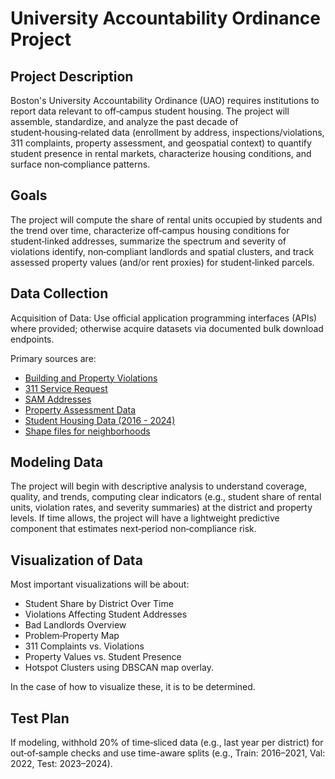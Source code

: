 # University Accountability Ordinance Project

## Project Description

Boston's University Accountability Ordinance (UAO) requires institutions to report data relevant to off‑campus student housing. The project will assemble, standardize, and analyze the past decade of student‑housing‑related data (enrollment by address, inspections/violations, 311 complaints, property assessment, and geospatial context) to quantify student presence in rental markets, characterize housing conditions, and surface non‑compliance patterns.

## Goals

The project will compute the share of rental units occupied by students and the trend over time, characterize off‑campus housing conditions for student‑linked addresses, summarize the spectrum and severity of violations identify, non‑compliant landlords and spatial clusters, and track assessed property values (and/or rent proxies) for student‑linked parcels.

## Data Collection

Acquisition of Data: Use official application programming interfaces (APIs) where provided; otherwise acquire datasets via documented bulk download endpoints.

Primary sources are:
- [Building and Property Violations](https://data.boston.gov/dataset/building-and-property-violations1/resource/800a2663-1d6a-46e7-9356-bedb70f5332c)
- [311 Service Request](https://data.boston.gov/dataset/311-service-requests)
- [SAM Addresses](https://data.boston.gov/dataset/live-street-address-management-sam-addresses)
- [Property Assessment Data](https://data.boston.gov/dataset/property-assessment)
- [Student Housing Data (2016 - 2024)](https://docs.google.com/spreadsheets/d/11X4VvywkSodvvTk5kkQH7gtNPGovCgBq/edit?usp=drive_link&ouid=107346197263951251461&rtpof=true&sd=true)
- [Shape files for neighborhoods](https://data.boston.gov/dataset/boston-neighborhood-boundaries-approximated-by-2020-census-tracts)

## Modeling Data

The project will begin with descriptive analysis to understand coverage, quality, and trends, computing clear indicators (e.g., student share of rental units, violation rates, and severity summaries) at the district and property levels. If time allows, the project will have a lightweight predictive component that estimates next‑period non‑compliance risk.

## Visualization of Data

Most important visualizations will be about:
- Student Share by District Over Time 
- Violations Affecting Student Addresses 
- Bad Landlords Overview 
- Problem‑Property Map 
- 311 Complaints vs. Violations 
- Property Values vs. Student Presence 
- Hotspot Clusters using DBSCAN map overlay.

In the case of how to visualize these, it is to be determined.

## Test Plan

If modeling, withhold 20% of time‑sliced data (e.g., last year per district) for out‑of‑sample checks and use time-aware splits (e.g., Train: 2016–2021, Val: 2022, Test: 2023–2024).
